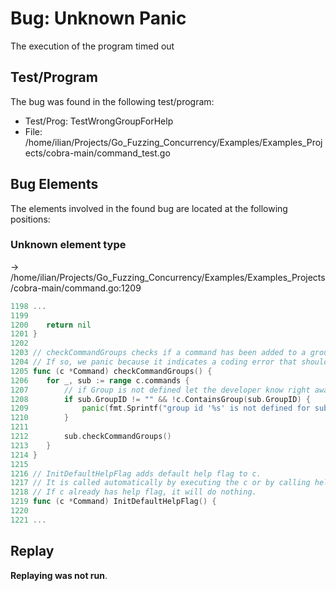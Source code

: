 # Bug: Unknown Panic

The execution of the program timed out

## Test/Program
The bug was found in the following test/program:

- Test/Prog: TestWrongGroupForHelp
- File: /home/ilian/Projects/Go_Fuzzing_Concurrency/Examples/Examples_Projects/cobra-main/command_test.go

## Bug Elements
The elements involved in the found bug are located at the following positions:

###  Unknown element type
-> /home/ilian/Projects/Go_Fuzzing_Concurrency/Examples/Examples_Projects/cobra-main/command.go:1209
```go
1198 ...
1199 
1200 	return nil
1201 }
1202 
1203 // checkCommandGroups checks if a command has been added to a group that does not exists.
1204 // If so, we panic because it indicates a coding error that should be corrected.
1205 func (c *Command) checkCommandGroups() {
1206 	for _, sub := range c.commands {
1207 		// if Group is not defined let the developer know right away
1208 		if sub.GroupID != "" && !c.ContainsGroup(sub.GroupID) {
1209 			panic(fmt.Sprintf("group id '%s' is not defined for subcommand '%s'", sub.GroupID, sub.CommandPath()))           // <-------
1210 		}
1211 
1212 		sub.checkCommandGroups()
1213 	}
1214 }
1215 
1216 // InitDefaultHelpFlag adds default help flag to c.
1217 // It is called automatically by executing the c or by calling help and usage.
1218 // If c already has help flag, it will do nothing.
1219 func (c *Command) InitDefaultHelpFlag() {
1220 
1221 ...
```


## Replay
**Replaying was not run**.

